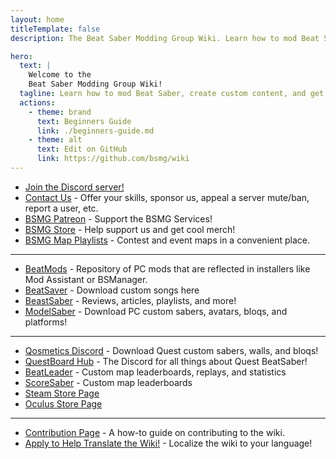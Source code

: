 ```yaml
---
layout: home
titleTemplate: false
description: The Beat Saber Modding Group Wiki. Learn how to mod Beat Saber, create custom content, and get involved in the community!

hero:
  text: |
    Welcome to the
    Beat Saber Modding Group Wiki!
  tagline: Learn how to mod Beat Saber, create custom content, and get involved in the community!
  actions:
    - theme: brand
      text: Beginners Guide
      link: ./beginners-guide.md
    - theme: alt
      text: Edit on GitHub
      link: https://github.com/bsmg/wiki
---
```


<!-- markdownlint-disable-file MD033 -->
<!-- markdownlint-disable MD041 -->

<script setup lang="ts">
  import Home from './.vitepress/components/Home.vue'
  import HomeGroup from './.vitepress/components/HomeGroup.vue'
  import HomeItem from './.vitepress/components/HomeItem.vue'
  import HomeLinks from './.vitepress/components/HomeLinks.vue'
</script>

<Home>
  <HomeGroup title="Getting Started">
    <HomeItem name="PC Modding" href="./pc-modding.html" />
    <HomeItem name="Quest Modding" href="./quest-modding.html" />
    <HomeItem name="Common Problems" href="./support/" />
    <HomeItem name="Grips and Tricks" href="./grips-and-tricks.html" />
    <HomeItem name="Ranking and Scoring Guide" href="./ranking-guide.html" />
  </HomeGroup>

  <HomeGroup title="Creating Content">
    <HomeItem name="Modder's Guide" href="./modding/" />
    <HomeItem name="Mapper Resources" href="./mapping/" />
    <HomeItem name="3D Models Guide" href="./models/" />
  </HomeGroup>

  <HomeGroup title="Other Resources">
    <HomeItem name="About Us" href="./about/" />
    <HomeItem name="Health and Safety" href="./health-and-safety.html" />
    <HomeItem name="Frequently Asked Questions" href="./faq/" />
    <HomeItem name="Communities" href="./communities/" />
  </HomeGroup>
</Home>

<HomeLinks>

- [Join the Discord server!](https://discord.gg/beatsabermods)
- [Contact Us](https://bsmg.dev/contact) - Offer your skills, sponsor us, appeal a server mute/ban, report a user, etc.
- [BSMG Patreon](https://www.patreon.com/beatsabermods) - Support the BSMG Services!
- [BSMG Store](https://bsmgstore.com/) - Help support us and get cool merch!
- [BSMG Map Playlists](https://beatsaver.com/profile/4329735#playlists) - Contest and event maps in a convenient place.

---

- [BeatMods](https://beatmods.com) - Repository of PC mods that are reflected in installers like Mod Assistant or BSManager.
- [BeatSaver](https://beatsaver.com/) - Download custom songs here
- [BeastSaber](https://bsaber.com/) - Reviews, articles, playlists, and more!
- [ModelSaber](https://modelsaber.com/) - Download PC custom sabers, avatars, bloqs, and platforms!

---

- [Qosmetics Discord](https://discord.gg/qosmetics) - Download Quest custom sabers, walls, and bloqs!
- [QuestBoard Hub](https://discord.gg/d6DyW9v) - The Discord for all things about Quest BeatSaber!
- [BeatLeader](https://www.beatleader.xyz/) - Custom map leaderboards, replays, and statistics
- [ScoreSaber](https://scoresaber.com/) - Custom map leaderboards
- [Steam Store Page](https://store.steampowered.com/app/620980/Beat_Saber/)
- [Oculus Store Page](https://www.oculus.com/experiences/rift/1304877726278670/)

---

- [Contribution Page](https://docs.google.com/document/d/1r6IP6l3uo8rc__GxfLkpaToxheeXotdYaKEj3oWB2js/edit?usp=sharing) -
  A how-to guide on contributing to the wiki.
- [Apply to Help Translate the Wiki!](https://forms.gle/e3BqA3poMjESARe76) - Localize the wiki to your language!

</HomeLinks>

